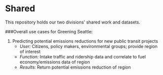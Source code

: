 # Shared
This repository holds our two divisions' shared work and datasets.

###Overall use cases for Greening Seattle:

  1. Predicting potential emissions reductions for new public transit projects
     * _User:_ Citizens, policy makers, environmental groups; provide region of interest
     - _Function:_ Intake traffic and ridership data and correlate to fuel economy/emissions data of region
     - _Results:_ Return potential emissions reduction of region 
